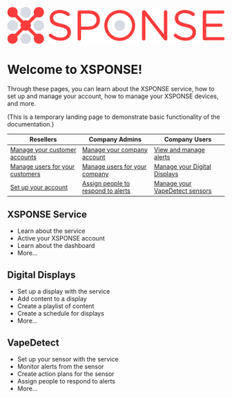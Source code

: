 ![XSPONSE logo](XSPONSE_Logo.png)
# Welcome to XSPONSE!

Through these pages, you can learn about the XSPONSE service, how to set up and manage your account, how to manage your XSPONSE devices, and more.

(This is a temporary landing page to demonstrate basic functionality of the documentation.)

| Resellers | Company Admins | Company Users |
| --- | --- | --- |
| [Manage your customer accounts](account-manager.md) | [Manage your company account](dashboard.md#view-or-change-the-comapny-account-information) | [View and manage alerts](dashboard.md) |
| [Manage users for your customers](users-management.md) | [Manage users for your company](users-management.md) | [Manage your Digital Displays](digital-displays/about-digital-displays.md) |
| [Set up your account](account-setup.md) | [Assign people to respond to alerts](contacts-management.md) | [Manage your VapeDetect sensors](vape-detect/about-vapedetect) |

## XSPONSE Service
- Learn about the service
- Active your XSPONSE account
- Learn about the dashboard
- More...

## Digital Displays
- Set up a display with the service
- Add content to a display
- Create a playlist of content
- Create a schedule for displays
- More...

## VapeDetect
- Set up your sensor with the service
- Monitor alerts from the sensor
- Create action plans for the sensor
- Assign people to respond to alerts
- More...
